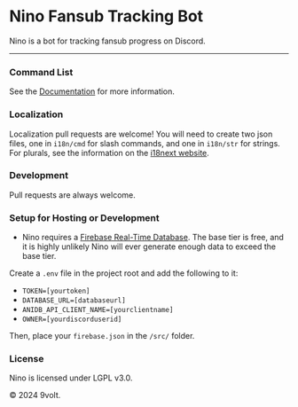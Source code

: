 # Nino Fansub Tracking Bot

Nino is a bot for tracking fansub progress on Discord.

****

### Command List

See the [Documentation](./docs.md) for more information.

### Localization

Localization pull requests are welcome! You will need to create two json files, one in `i18n/cmd` for slash commands, and one in `i18n/str` for strings. For plurals, see the information on the [i18next website](https://www.i18next.com/translation-function/plurals). 

### Development

Pull requests are always welcome.

### Setup for Hosting or Development

 - Nino requires a [Firebase Real-Time Database](https://firebase.google.com/docs/database). The base tier is free, and it is highly unlikely Nino will ever generate enough data to exceed the base tier.

Create a `.env` file in the project root and add the following to it: 

 - `TOKEN=[yourtoken]`
 - `DATABASE_URL=[databaseurl]`
 - `ANIDB_API_CLIENT_NAME=[yourclientname]`
 - `OWNER=[yourdiscorduserid]`

Then, place your `firebase.json` in the `/src/` folder.

### License

Nino is licensed under LGPL v3.0.


© 2024 9volt.

